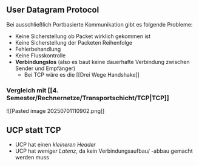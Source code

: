 ## User Datagram Protocol 
Bei ausschließlich Portbasierte Kommunikation gibt es folgende Probleme:
- Keine Sicherstellung ob Packet wirklich gekommen ist 
- Keine Sicherstellung der Packeten Reihenfolge
- Fehlerbehandlung 
- Keine Flusskontrolle 
- **Verbindungslos** (also es baut keine dauerhafte Verbindung zwischen Sender und Empfänger)
	- Bei TCP wäre es die [[Drei Wege Handshake]]
### Vergleich mit [[4. Semester/Rechnernetze/Transportschicht/TCP|TCP]]
![[Pasted image 20250701110902.png]]


## UCP statt TCP 
- UCP hat einen *kleineren Header* 
- UCP hat *weniger Latenz*, da kein Verbindungsaufbau/ -abbau gemacht werden muss 